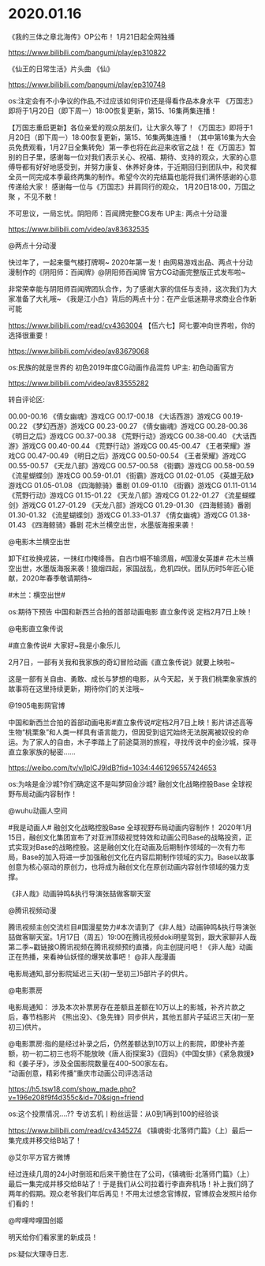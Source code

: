 # 2020.01.16

《我的三体之章北海传》OP公布！ 1月21日起全网独播

https://www.bilibili.com/bangumi/play/ep310822

 
 《仙王的日常生活》片头曲 《仙》

https://www.bilibili.com/bangumi/play/ep310748

os:注定会有不小争议的作品,不过应该如何评价还是得看作品本身水平
《万国志》即将于1月20日（即下周一）18:00恢复更新，第15、16集两集连播！

【万国志重启更新】各位亲爱的观众朋友们，让大家久等了！《万国志》即将于1月20日（即下周一）18:00恢复更新，第15、16集两集连播！（其中第16集为大会员免费观看，1月27日全集转免）第一季也将在此迎来收官之战！
在《万国志》暂别的日子里，感谢每一位对我们表示关心、祝福、期待、支持的观众，大家的心意傅导都有好好地感受到，并努力康复、休养好身体，于近期回归到团队中，和灵樨全员一同完成本季最终两集的制作。希望今次的完结篇也能将我们满怀感谢的心意传递给大家！
感谢每一位与《万国志》并肩同行的观众， 1月20日18:00，万国之聚 ，不见不散！


 不可思议，一局忘忧。阴阳师：百闻牌完整CG发布 UP主: 两点十分动漫

https://www.bilibili.com/video/av83632535

@两点十分动漫                            

快过年了，一起来蜃气楼打牌啊~
2020年第一发！由网易游戏出品、两点十分动漫制作的《阴阳师：百闻牌》@阴阳师百闻牌  官方CG动画完整版正式发布啦~

非常荣幸能与阴阳师百闻牌团队合作，为了感谢大家的信任与支持，这次我们为大家准备了大礼哦~
《我是江小白》背后的两点十分：在产业低迷期寻求商业合作新可能

https://www.bilibili.com/read/cv4363004
【伍六七】阿七要冲向世界啦，你的选择很重要！

https://www.bilibili.com/video/av83679068

os:民族的就是世界的
 初色2019年度CG动画作品混剪 UP主: 初色动画官方

https://www.bilibili.com/video/av83555282

 

转自评论区:

00.00-00.16  《倩女幽魂》游戏CG
00.17-00.18  《大话西游》游戏CG
00.19-00.22  《梦幻西游》游戏CG
00.23-00.27  《倩女幽魂》游戏CG
00.28-00.36  《明日之后》游戏CG
00.37-00.38  《荒野行动》游戏CG
00.38-00.40  《大话西游》游戏CG
00.40-00.44  《荒野行动》游戏CG
00.45-00.47  《王者荣耀》游戏CG
00.47-00.49  《明日之后》游戏CG
00.50-00.54  《王者荣耀》游戏CG
00.55-00.57  《天龙八部》游戏CG
00.57-00.58  《街霸》游戏CG
00.58-00.59  《流星蝴蝶剑》游戏CG
00.59-01.01  《街霸》游戏CG
01.02-01.05  《英雄无敌》游戏CG
01.05-01.08  《四海鲸骑》番剧
01.09-01.10  《街霸》游戏CG
01.11-01.14  《荒野行动》游戏CG
01.15-01.22  《天龙八部》游戏CG
01.22-01.27  《流星蝴蝶剑》游戏CG
01.27-01.29  《天龙八部》游戏CG
01.29-01.30  《四海鲸骑》番剧
01.30-01.32  《流星蝴蝶剑》游戏CG
01.33-01.37  《倩女幽魂》游戏CG
01.38-01.43  《四海鲸骑》番剧
花木兰横空出世，水墨版海报来袭！

@电影木兰横空出世

卸下红妆换戎装，一抹红巾掩绛唇。自古巾帼不输须眉，#国漫女英雄# 花木兰横空出世，水墨版海报来袭！狼烟四起，家国战乱，危机四伏。团队历时5年匠心钜献，2020年春季敬请期待~

#木兰：横空出世#      

 os:期待下预告
中国和新西兰合拍的首部动画电影 直立象传说 定档2月7日上映！

@电影直立象传说                            

#直立象传说# 大家好~我是小象乐儿

2月7日，一部有关我和我家族的奇幻冒险动画《直立象传说》就要上映啦~

这是一部有关自由、勇敢、成长与梦想的电影，从今天起，关于我们桃栗象家族的故事将在这里持续更新，期待你们的关注哦~

@1905电影网官博 

中国和新西兰合拍的首部动画电影#直立象传说#定档2月7日上映！影片讲述高等生物“桃栗象”和人类一样具有语言能力，但因受到诅咒始终无法脱离被奴役的命运。为了家人的自由，木子李踏上了前途莫测的旅程，寻找传说中的金沙城，探寻直立象家族的秘密……

https://weibo.com/tv/v/IpICJ9IdB?fid=1034:4461296557424653

os:为啥是金沙城?你们确定这不是叫梦回金沙城?
融创文化战略控股Base 全球视野布局动画内容制作！

@wuhu动画人空间                            

#我是动画人# 融创文化战略控股Base 全球视野布局动画内容制作！
2020年1月15日，融创文化集团宣布了对亚洲顶级视觉特效和动画公司Base的战略投资，正式实现对Base的战略控股。这是融创文化在动画及后期制作领域的一次有力布局，Base的加入将进一步加强融创文化在内容后期制作领域的实力。Base以故事创意为核心驱动的原创力，也将成为融创文化在原创动画内容创作领域的强力支撑。


《非人哉》动画钟鸣&执行导演张喆做客聊天室

@腾讯视频动漫  

腾讯视频主创交流栏目#国漫星势力#本次请到了《非人哉》动画钟鸣&执行导演张喆做客聊天室。1月17日（周五）19:00在腾讯视频doki明星驾到，跟大家聊非人哉第二季~戳链接O腾讯视频在腾讯视频预约直播，向主创提问吧！《非人哉》动画正在热播，来看神仙妖怪的爆笑故事吧！ @非人哉漫画 

               
电影局通知,部分影院延迟三天(初一至初三)5部片子的供片。

@电影票房   

电影局通知：
涉及本次补票房存在差额且差额在10万以上的影城，补齐片款之后，春节档影片 《熊出没》、《急先锋》同步供片，其他五部片子延迟三天(初一至初三)供片。

@电影票房:指的是经过补录之后，仍然差额达到10万以上的影院，即使补齐差额，初一初二初三也将不能放映《唐人街探案3》《囧妈》《中国女排》《紧急救援》和《姜子牙》，涉及全国影院数量在400-500家左右。                                            
“动画创意，精彩传播”重庆市动画公司评选活动

https://h5.tsw18.com/show_made.php?v=196e208f9f4d355c&id=70&sign=friend

os:这个投票情况....??
专访玄机丨粉丝运营：从0到1再到100的经验谈

https://www.bilibili.com/read/cv4345274
《镇魂街·北落师门篇》（上）最后一集完成并移交给B站了！

@艾尔平方官方微博                            

经过连续几周的24小时倒班和后来干脆住在了公司，《镇魂街·北落师门篇》（上）最后一集完成并移交给B站了！于是我们从公司拉着行李直奔机场！补上我们鸽了两年的假期。观众老爷我们年后再见！不用太过想念官博叔，官博叔会发照片给你们看的！


@哔哩哔哩国创姬

‍明天给你们看家里的新成员！

ps:疑似大理寺日志. 
